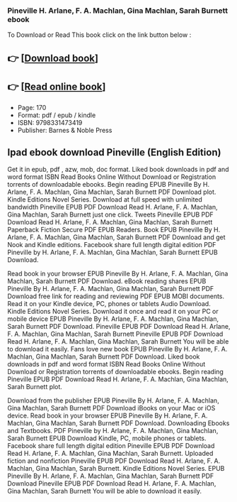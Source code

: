 ### Pineville H. Arlane, F. A. Machlan, Gina Machlan, Sarah Burnett ebook

To Download or Read This book click on the link button below :

## 👉  [**[Download book](http://get-pdfs.com/download.php?group=book&from=github.com&id=717591&lnk=1063 "Download book")**]

## 👉  [**[Read online book](http://get-pdfs.com/download.php?group=book&from=github.com&id=717591&lnk=1063 "Read online book")**]


* Page: 170
* Format: pdf / epub / kindle
* ISBN: 9798331473419
* Publisher: Barnes &amp; Noble Press



## Ipad ebook download Pineville (English Edition)


Get it in epub, pdf , azw, mob, doc format. Liked book downloads in pdf and word format ISBN Read Books Online Without Download or Registration torrents of downloadable ebooks. Begin reading EPUB Pineville By H. Arlane, F. A. Machlan, Gina Machlan, Sarah Burnett PDF Download plot. Kindle Editions Novel Series. Download at full speed with unlimited bandwidth Pineville EPUB PDF Download Read H. Arlane, F. A. Machlan, Gina Machlan, Sarah Burnett just one click. Tweets Pineville EPUB PDF Download Read H. Arlane, F. A. Machlan, Gina Machlan, Sarah Burnett Paperback Fiction Secure PDF EPUB Readers. Book EPUB Pineville By H. Arlane, F. A. Machlan, Gina Machlan, Sarah Burnett PDF Download and get Nook and Kindle editions. Facebook share full length digital edition PDF Pineville by H. Arlane, F. A. Machlan, Gina Machlan, Sarah Burnett EPUB Download.

Read book in your browser EPUB Pineville By H. Arlane, F. A. Machlan, Gina Machlan, Sarah Burnett PDF Download. eBook reading shares EPUB Pineville By H. Arlane, F. A. Machlan, Gina Machlan, Sarah Burnett PDF Download free link for reading and reviewing PDF EPUB MOBI documents. Read it on your Kindle device, PC, phones or tablets Audio Download. Kindle Editions Novel Series. Download it once and read it on your PC or mobile device EPUB Pineville By H. Arlane, F. A. Machlan, Gina Machlan, Sarah Burnett PDF Download. Pineville EPUB PDF Download Read H. Arlane, F. A. Machlan, Gina Machlan, Sarah Burnett Pineville EPUB PDF Download Read H. Arlane, F. A. Machlan, Gina Machlan, Sarah Burnett You will be able to download it easily. Fans love new book EPUB Pineville By H. Arlane, F. A. Machlan, Gina Machlan, Sarah Burnett PDF Download. Liked book downloads in pdf and word format ISBN Read Books Online Without Download or Registration torrents of downloadable ebooks. Begin reading Pineville EPUB PDF Download Read H. Arlane, F. A. Machlan, Gina Machlan, Sarah Burnett plot.

Download from the publisher EPUB Pineville By H. Arlane, F. A. Machlan, Gina Machlan, Sarah Burnett PDF Download iBooks on your Mac or iOS device. Read book in your browser EPUB Pineville By H. Arlane, F. A. Machlan, Gina Machlan, Sarah Burnett PDF Download. Downloading Ebooks and Textbooks. PDF Pineville by H. Arlane, F. A. Machlan, Gina Machlan, Sarah Burnett EPUB Download Kindle, PC, mobile phones or tablets. Facebook share full length digital edition Pineville EPUB PDF Download Read H. Arlane, F. A. Machlan, Gina Machlan, Sarah Burnett. Uploaded fiction and nonfiction Pineville EPUB PDF Download Read H. Arlane, F. A. Machlan, Gina Machlan, Sarah Burnett. Kindle Editions Novel Series. EPUB Pineville By H. Arlane, F. A. Machlan, Gina Machlan, Sarah Burnett PDF Download Pineville EPUB PDF Download Read H. Arlane, F. A. Machlan, Gina Machlan, Sarah Burnett You will be able to download it easily.





